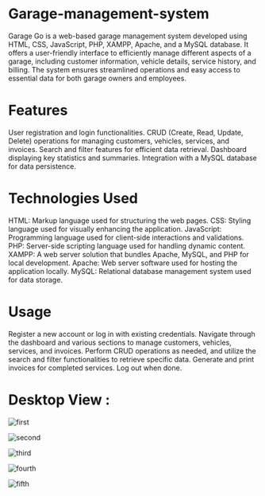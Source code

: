 # Garage-management-system

Garage Go is a web-based garage management system developed using HTML, CSS, JavaScript, PHP, XAMPP, Apache, and a MySQL database. It offers a user-friendly interface to efficiently manage different aspects of a garage, including customer information, vehicle details, service history, and billing. The system ensures streamlined operations and easy access to essential data for both garage owners and employees.

# Features

User registration and login functionalities. CRUD (Create, Read, Update, Delete) operations for managing customers, vehicles, services, and invoices. Search and filter features for efficient data retrieval. Dashboard displaying key statistics and summaries. Integration with a MySQL database for data persistence.

# Technologies Used

HTML: Markup language used for structuring the web pages.
CSS: Styling language used for visually enhancing the application.
JavaScript: Programming language used for client-side interactions and validations.
PHP: Server-side scripting language used for handling dynamic content.
XAMPP: A web server solution that bundles Apache, MySQL, and PHP for local development.
Apache: Web server software used for hosting the application locally.
MySQL: Relational database management system used for data storage.

# Usage

Register a new account or log in with existing credentials.
Navigate through the dashboard and various sections to manage customers, vehicles, services, and invoices.
Perform CRUD operations as needed, and utilize the search and filter functionalities to retrieve specific data.
Generate and print invoices for completed services.
Log out when done.

# Desktop View :

![first](https://github.com/user-attachments/assets/8ef76ac9-6e56-4174-89d0-8c12653fe1cc)

![second](https://github.com/user-attachments/assets/a8442d7f-b6c8-4670-ab69-5859170ca87f)

![third](https://github.com/user-attachments/assets/5b5dbb1d-7cc9-44eb-9b54-f86a33fa59c4)

![fourth](https://github.com/user-attachments/assets/daa6f8b5-b184-4ea3-b322-b171bfc6eb2f)

![fifth](https://github.com/user-attachments/assets/8b8e6fe1-8c1c-4e0b-b386-77353efad3a6)

